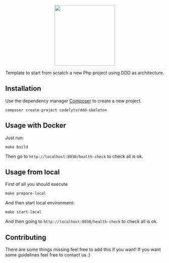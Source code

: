 <p align="center">
  <a href="http://codely.tv">
    <img src="http://codely.tv/wp-content/uploads/2016/05/cropped-logo-codelyTV.png" width="192px" height="192px"/>
  </a>
</p>

<p align="center">Template to start from scratch a new Php project using DDD as architecture.</p>

## Installation

Use the dependency manager [Composer](https://getcomposer.org/) to create a new project.

```
composer create-project codelytv/ddd-skeleton
```

## Usage with Docker

Just run:

```
make build
```

Then go to `http://localhost:8030/health-check` to check all is ok.

## Usage from local

First of all you should execute 

```
make prepare-local
```

And then start local environment:

```
make start-local
```

And then going to `http://localhost:8030/health-check` to check all is ok.

## Contributing
There are some things missing feel free to add this if you want! If you want
some guidelines feel free to contact us :)
